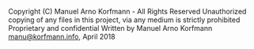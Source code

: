 Copyright (C) Manuel Arno Korfmann - All Rights Reserved
Unauthorized copying of any files in this project, via any medium is strictly prohibited
Proprietary and confidential
Written by Manuel Arno Korfmann <manu@korfmann.info>, April 2018
